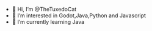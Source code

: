 - 👋 Hi, I’m @TheTuxedoCat
- 👀 I’m interested in Godot,Java,Python and Javascript
- 🌱 I’m currently learning Java
